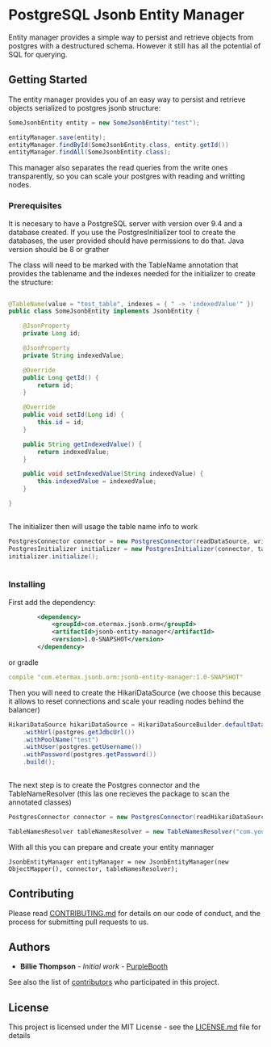 # PostgreSQL Jsonb Entity Manager
Entity manager provides a simple way to persist and retrieve objects from postgres with a destructured schema. However it still has all the potential of SQL for querying.

## Getting Started

The entity manager provides you of an easy way to persist and retrieve objects serialized to postgres jsonb structure:
```java
SomeJsonbEntity entity = new SomeJsonbEntity("test");

entityManager.save(entity);
entityManager.findById(SomeJsonbEntity.class, entity.getId())
entityManager.findAll(SomeJsonbEntity.class);

```

This manager also separates the read queries from the write ones transparently, so you can scale your postgres with reading and writting nodes. 

### Prerequisites

It is necesary to have a PostgreSQL server with version over 9.4 and a database created.
If you use the PostgresInitializer tool to create the databases, the user provided should have permissions to do that.
Java version should be 8 or grather

The class will need to be marked with the TableName annotation that provides the tablename and the indexes needed for the initializer to create the structure:

```java

@TableName(value = "test_table", indexes = { " -> 'indexedValue'" })
public class SomeJsonbEntity implements JsonbEntity {

	@JsonProperty
	private Long id;

	@JsonProperty
	private String indexedValue;

	@Override
	public Long getId() {
		return id;
	}

	@Override
	public void setId(Long id) {
		this.id = id;
	}

	public String getIndexedValue() {
		return indexedValue;
	}

	public void setIndexedValue(String indexedValue) {
		this.indexedValue = indexedValue;
	}

}
		
```
The initializer then will usage the table name info to work
		
```java
PostgresConnector connector = new PostgresConnector(readDataSource, writingDataSource);
PostgresInitializer initializer = new PostgresInitializer(connector, tableNamesResolver);
initializer.initialize();
		
```

### Installing

First add the dependency:
```xml
		<dependency>
			<groupId>com.etermax.jsonb.orm</groupId>
			<artifactId>jsonb-entity-manager</artifactId>
			<version>1.0-SNAPSHOT</version>
		</dependency>
```
or gradle
```yml
compile "com.etermax.jsonb.orm:jsonb-entity-manager:1.0-SNAPSHOT"

```
Then you will need to create  the HikariDataSource (we choose this because it allows to reset connections and scale your reading nodes behind the balancer)

```java
HikariDataSource hikariDataSource = HikariDataSourceBuilder.defaultDataSource()
    .withUrl(postgres.getJdbcUrl())
    .withPoolName("test")
    .withUser(postgres.getUsername())
    .withPassword(postgres.getPassword())
    .build();
		
```

The next step is to create the Postgres connector and the TableNameResolver (this las one recieves the package to scan the annotated classes)
```java
PostgresConnector connector = new PostgresConnector(readHikariDataSource, writegHikariDataSource);

TableNamesResolver tableNamesResolver = new TableNamesResolver("com.your.jsonb.entities.package");
```

With all this you can prepare and create your entity mannager 
```
JsonbEntityManager entityManager = new JsonbEntityManager(new ObjectMapper(), connector, tableNamesResolver);
```



## Contributing

Please read [CONTRIBUTING.md](https://gist.github.com/PurpleBooth/b24679402957c63ec426) for details on our code of conduct, and the process for submitting pull requests to us.



## Authors

* **Billie Thompson** - *Initial work* - [PurpleBooth](https://github.com/PurpleBooth)

See also the list of [contributors](https://github.com/your/project/contributors) who participated in this project.

## License

This project is licensed under the MIT License - see the [LICENSE.md](LICENSE.md) file for details

